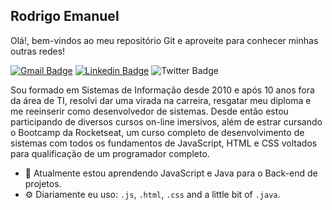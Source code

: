 ## Rodrigo Emanuel

Olá!, bem-vindos ao meu repositório Git e aproveite para conhecer minhas outras redes!

[![Gmail Badge](https://img.shields.io/badge/-drigosantos@gmail.com-c14438?style=flat-square&logo=Gmail&logoColor=white&link=mailto:drigosantos@gmail.com)](mailto:drigosantos@gmail.com) [![Linkedin Badge](https://img.shields.io/badge/-rodrigo81-blue?style=flat-square&logo=Linkedin&logoColor=white&link=https://www.linkedin.com/in/rodrigo81/)](https://www.linkedin.com/in/rodrigo81/) ![Twitter Badge](https://img.shields.io/badge/-@drigosantos-1ca0f1?style=flat-square&labelColor=1ca0f1&logo=twitter&logoColor=white&link=https://twitter.com/drigosantos)

Sou formado em Sistemas de Informação desde 2010 e após 10 anos fora da área de TI, resolvi dar uma virada na carreira, resgatar meu diploma e me reeinserir como desenvolvedor de sistemas. Desde então estou participando de diversos cursos on-line imersivos, além de estrar cursando o Bootcamp da Rocketseat, um curso completo de desenvolvimento de sistemas com todos os fundamentos de JavaScript, HTML e CSS voltados para qualificação de um programador completo.

- 🌱 Atualmente estou aprendendo JavaScript e Java para o Back-end de projetos.
- ⚙️ Diariamente eu uso: `.js`, `.html`, `.css` and a little bit of `.java`.

<!--
**drigosantos81/drigosantos81** is a ✨ _special_ ✨ repository because its `README.md` (this file) appears on your GitHub profile.

Here are some ideas to get you started:

- 🔭 I’m currently working on ...
- 🌱 I’m currently learning ...
- 👯 I’m looking to collaborate on ...
- 🤔 I’m looking for help with ...
- 💬 Ask me about ...
- 📫 How to reach me: ...
- 😄 Pronouns: ...
- ⚡ Fun fact: ...
-->
